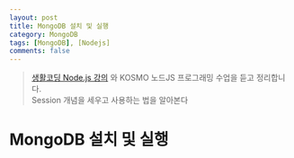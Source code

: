 ```yaml
---
layout: post
title: MongoDB 설치 및 실행
category: MongoDB
tags: [MongoDB], [Nodejs]
comments: false
---
```


> [생활코딩 Node.js 강의](https://www.inflearn.com/course/nodejs-%EA%B0%95%EC%A2%8C-%EC%83%9D%ED%99%9C%EC%BD%94%EB%94%A9#) 와 KOSMO 노드JS 프로그래밍 수업을 듣고 정리합니다.  
> Session 개념을 세우고 사용하는 법을 알아본다  

# MongoDB 설치 및 실행

